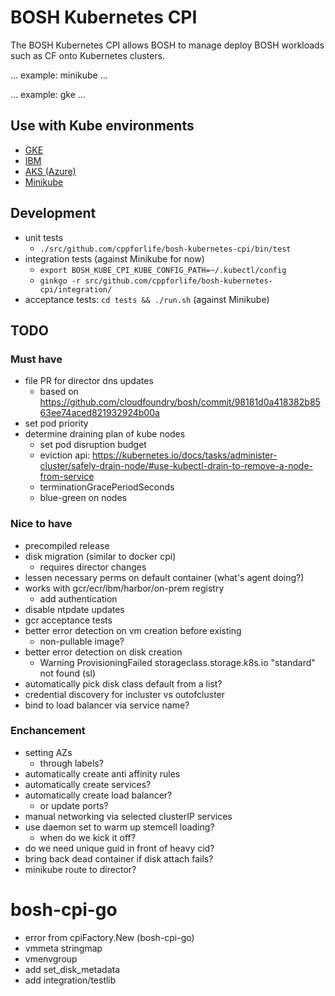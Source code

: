 # BOSH Kubernetes CPI

The BOSH Kubernetes CPI allows BOSH to manage deploy BOSH workloads such as CF onto Kubernetes clusters.

... example: minikube ...

... example: gke ...

## Use with Kube environments

- [GKE](docs/gke.md)
- [IBM](docs/ibm.md)
- [AKS (Azure)](docs/aks.md)
- [Minikube](docs/minikube.md)

## Development

- unit tests
  - `./src/github.com/cppforlife/bosh-kubernetes-cpi/bin/test`
- integration tests (against Minikube for now)
  - `export BOSH_KUBE_CPI_KUBE_CONFIG_PATH=~/.kubectl/config`
  - `ginkgo -r src/github.com/cppforlife/bosh-kubernetes-cpi/integration/`
- acceptance tests: `cd tests && ./run.sh` (against Minikube)

## TODO

### Must have

- file PR for director dns updates
  - based on https://github.com/cloudfoundry/bosh/commit/98181d0a418382b8563ee74aced821932924b00a
- set pod priority
- determine draining plan of kube nodes
  - set pod disruption budget
  - eviction api: https://kubernetes.io/docs/tasks/administer-cluster/safely-drain-node/#use-kubectl-drain-to-remove-a-node-from-service
  - terminationGracePeriodSeconds
  - blue-green on nodes

### Nice to have

- precompiled release
- disk migration (similar to docker cpi)
  - requires director changes
- lessen necessary perms on default container (what's agent doing?)
- works with gcr/ecr/ibm/harbor/on-prem registry
  - add authentication
- disable ntpdate updates
- gcr acceptance tests
- better error detection on vm creation before existing
  - non-pullable image?
- better error detection on disk creation
  - Warning   ProvisioningFailed  storageclass.storage.k8s.io "standard" not found (sl)
- automatically pick disk class default from a list?
- credential discovery for incluster vs outofcluster
- bind to load balancer via service name?

### Enchancement

- setting AZs
  - through labels?
- automatically create anti affinity rules
- automatically create services?
- automatically create load balancer?
  - or update ports?
- manual networking via selected clusterIP services
- use daemon set to warm up stemcell loading?
  - when do we kick it off?
- do we need unique guid in front of heavy cid?
- bring back dead container if disk attach fails?
- minikube route to director?

# bosh-cpi-go

- error from cpiFactory.New (bosh-cpi-go)
- vmmeta stringmap
- vmenvgroup
- add set_disk_metadata
- add integration/testlib
